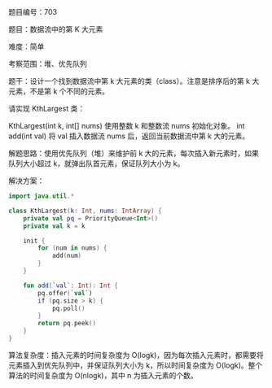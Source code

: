 题目编号：703

题目：数据流中的第 K 大元素

难度：简单

考察范围：堆、优先队列

题干：设计一个找到数据流中第 k 大元素的类（class）。注意是排序后的第 k 大元素，不是第 k 个不同的元素。

请实现 KthLargest 类：

KthLargest(int k, int[] nums) 使用整数 k 和整数流 nums 初始化对象。
int add(int val) 将 val 插入数据流 nums 后，返回当前数据流中第 k 大的元素。

解题思路：使用优先队列（堆）来维护前 k 大的元素，每次插入新元素时，如果队列大小超过 k，就弹出队首元素，保证队列大小为 k。

解决方案：

```kotlin
import java.util.*

class KthLargest(k: Int, nums: IntArray) {
    private val pq = PriorityQueue<Int>()
    private val k = k

    init {
        for (num in nums) {
            add(num)
        }
    }

    fun add(`val`: Int): Int {
        pq.offer(`val`)
        if (pq.size > k) {
            pq.poll()
        }
        return pq.peek()
    }
}
```

算法复杂度：插入元素的时间复杂度为 O(logk)，因为每次插入元素时，都需要将元素插入到优先队列中，并保证队列大小为 k，所以时间复杂度为 O(logk)。整个算法的时间复杂度为 O(nlogk)，其中 n 为插入元素的个数。